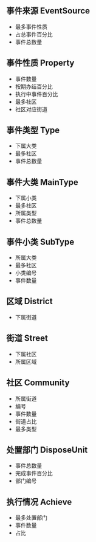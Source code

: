 ## 事件来源 EventSource
- 最多事件性质
- 占总事件百分比
- 事件总数量

## 事件性质 Property
- 事件数量
- 按期办结百分比
- 执行中事件百分比
- 最多社区
- 社区对应街道

## 事件类型 Type
- 下属大类
- 最多社区
- 事件总数量

## 事件大类 MainType
- 下属小类
- 最多社区
- 所属类型
- 事件总数量

## 事件小类 SubType
- 所属大类
- 最多社区
- 小类编号
- 事件数量

## 区域 District
- 下属街道

## 街道 Street
- 下属社区
- 所属区域

## 社区 Community
- 所属街道
- 编号
- 事件数量
- 街道占比
- 最多类型

## 处置部门 DisposeUnit
- 事件总数量
- 完成事件百分比
- 部门编号

## 执行情况 Achieve
- 最多处置部门
- 事件数量
- 占比
